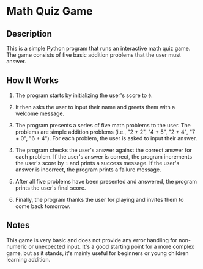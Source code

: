 # Math Quiz Game

## Description

This is a simple Python program that runs an interactive math quiz game. The game consists of five basic addition problems that the user must answer.

## How It Works

1. The program starts by initializing the user's score to `0`.

2. It then asks the user to input their name and greets them with a welcome message.

3. The program presents a series of five math problems to the user. The problems are simple addition problems (i.e., "2 + 2", "4 + 5", "2 + 4", "7 + 0", "6 + 4"). For each problem, the user is asked to input their answer.

4. The program checks the user's answer against the correct answer for each problem. If the user's answer is correct, the program increments the user's score by `1` and prints a success message. If the user's answer is incorrect, the program prints a failure message.

5. After all five problems have been presented and answered, the program prints the user's final score.

6. Finally, the program thanks the user for playing and invites them to come back tomorrow.

## Notes

This game is very basic and does not provide any error handling for non-numeric or unexpected input. It's a good starting point for a more complex game, but as it stands, it's mainly useful for beginners or young children learning addition.